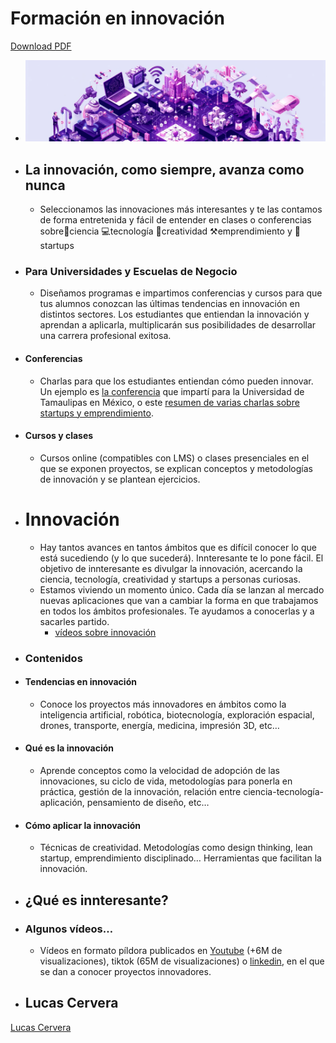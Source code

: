 # Formación en innovación

<a href="../assets/innteresante_formacion_en_innovacion.pdf">Download PDF</a>

- ![DALL·E 2024-05-30 12.52.52 - An isometric landscape divided into various sections, each representing different themes connected in a harmonious layout banner.png](../assets/innovacion_banner.png)
- ## **La innovación, como siempre, avanza como nunca**
  - Seleccionamos las innovaciones más interesantes y te las contamos de forma entretenida y fácil de entender en clases o conferencias sobre🔬ciencia 💻tecnología 🔔creatividad ⚒️emprendimiento y 🚀startups
- ### **Para Universidades y Escuelas de Negocio**
  - Diseñamos programas e impartimos conferencias y cursos para que tus alumnos conozcan las últimas tendencias en innovación en distintos sectores. Los estudiantes que entiendan la innovación y aprendan a aplicarla, multiplicarán sus posibilidades de desarrollar una carrera profesional exitosa.
- #### **Conferencias**
  - Charlas para que los estudiantes entiendan cómo pueden innovar. Un ejemplo es [la conferencia](https://www.youtube.com/watch?v=j4lu36Lxvk4) que impartí para la Universidad de Tamaulipas en México, o este [resumen de varias charlas sobre startups y emprendimiento](https://www.youtube.com/watch?v=n8vGEpSRguQ&t=4s).
- #### **Cursos y clases**
  - Cursos online (compatibles con LMS) o clases presenciales en el que se exponen proyectos, se explican conceptos y metodologías de innovación y se plantean ejercicios.
- # Innovación
  - Hay tantos avances en tantos ámbitos que es difícil conocer lo que está sucediendo (y lo que sucederá). Innteresante te lo pone fácil. El objetivo de innteresante es divulgar la innovación, acercando la ciencia, tecnología, creatividad y startups a personas curiosas.
  - Estamos viviendo un momento único. Cada día se lanzan al mercado nuevas aplicaciones que van a cambiar la forma en que trabajamos en todos los ámbitos profesionales. Te ayudamos a conocerlas y a sacarles partido.
    - [vídeos sobre innovación](https://innteresante.com/#/pages/videos.md)
- ### **Contenidos**
- #### **Tendencias en innovación**
  - Conoce los proyectos más innovadores en ámbitos como la inteligencia artificial, robótica, biotecnología, exploración espacial, drones, transporte, energía, medicina, impresión 3D, etc…
- #### **Qué es la innovación**
  - Aprende conceptos como la velocidad de adopción de las innovaciones, su ciclo de vida, metodologías para ponerla en práctica, gestión de la innovación, relación entre ciencia-tecnología-aplicación, pensamiento de diseño, etc…
- #### **Cómo aplicar la innovación**
  - Técnicas de creatividad. Metodologías como design thinking, lean startup, emprendimiento disciplinado… Herramientas que facilitan la innovación.
- ## **¿Qué es innteresante?**
- ### **Algunos vídeos…**
  - Vídeos en formato píldora publicados en [Youtube](https://www.youtube.com/playlist?list=PLhKbjbKTIRcwF2FKe3MBcqj2K_mZYj88x) (+6M de visualizaciones), tiktok (65M de visualizaciones) o [linkedin](https://www.linkedin.com/mynetwork/discovery-see-all/?usecase=PEOPLE_FOLLOWS&followMember=lucascervera), en el que se dan a conocer proyectos innovadores.
- ## Lucas Cervera

[Lucas Cervera](sobre_mi.md#lucas ':include')